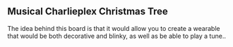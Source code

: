 ## Musical Charlieplex Christmas Tree

The idea behind this board is that it would allow you to create a wearable that would be both decorative and blinky, as well as be able to play a tune.. 
